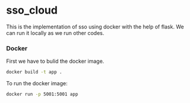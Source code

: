 # sso_cloud
This is the implementation of sso using docker with the help of flask.
We can run it locally as we run other codes.

### Docker

First we have to bulid the docker image.
```bash
docker build -t app . 
```

To run the docker image:

```bash
docker run -p 5001:5001 app
```
